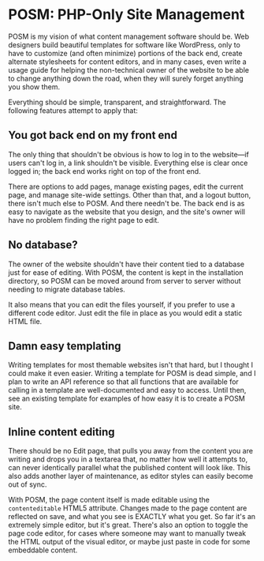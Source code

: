 # POSM: PHP-Only Site Management

POSM is my vision of what content management software should be. Web designers build beautiful templates for
software like WordPress, only to have to customize (and often minimize) portions of the back end, create alternate
stylesheets for content editors, and in many cases, even write a usage guide for helping the non-technical owner
of the website to be able to change anything down the road, when they will surely forget anything you show them.

Everything should be simple, transparent, and straightforward. The following features attempt to apply that:

## You got back end on my front end

The only thing that shouldn't be obvious is how to log in to the website—if users can't log in, a link shouldn't
be visible. Everything else is clear once logged in; the back end works right on top of the front end.

There are options to add pages, manage existing pages, edit the current page, and manage site-wide settings. Other than
that, and a logout button, there isn't much else to POSM. And there needn't be. The back end is as easy to navigate
as the website that you design, and the site's owner will have no problem finding the right page to edit.

## No database?

The owner of the website shouldn't have their content tied to a database just for ease of editing. With POSM, the
content is kept in the installation directory, so POSM can be moved around from server to server without needing to
migrate database tables.

It also means that you can edit the files yourself, if you prefer to use a different code editor. Just edit the
file in place as you would edit a static HTML file.

## Damn easy templating

Writing templates for most themable websites isn't that hard, but I thought I could make it even easier. Writing a
template for POSM is dead simple, and I plan to write an API reference so that all functions that are available for
calling in a template are well-documented and easy to access. Until then, see an existing template for examples
of how easy it is to create a POSM site.

## Inline content editing

There should be no Edit page, that pulls you away from the content you are writing and drops you in a textarea that,
no matter how well it attempts to, can never identically parallel what the published content will look like. This
also adds another layer of maintenance, as editor styles can easily become out of sync.

With POSM, the page content itself is made editable using the `contenteditable` HTML5 attribute. Changes made to
the page content are reflected on save, and what you see is EXACTLY what you get. So far it's an extremely simple
editor, but it's great. There's also an option to toggle the page code editor, for cases where someone may want to
manually tweak the HTML output of the visual editor, or maybe just paste in code for some embeddable content.
